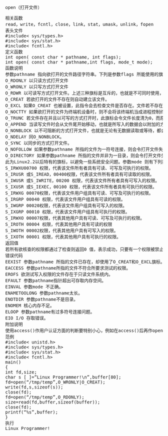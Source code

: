open（打开文件）
<pre>相关函数
read，write，fcntl，close，link，stat，umask，unlink，fopen
表头文件
#include< sys/types.h>
#include< sys/stat.h>
#include< fcntl.h>
定义函数
int open( const char * pathname, int flags);
int open( const char * pathname,int flags, mode_t mode);
函数说明
参数pathname 指向欲打开的文件路径字符串。下列是参数flags 所能使用的旗标:
O_RDONLY 以只读方式打开文件
O_WRONLY 以只写方式打开文件
O_RDWR 以可读写方式打开文件。上述三种旗标是互斥的，也就是不可同时使用，但可与下列的旗标利用OR(|)运算符组合。
O_CREAT 若欲打开的文件不存在则自动建立该文件。
O_EXCL 如果O_CREAT 也被设置，此指令会去检查文件是否存在。文件若不存在则建立该文件，否则将导致打开文件错误。此外，若O_CREAT与O_EXCL同时设置，并且欲打开的文件为符号连接，则会打开文件失败。
O_NOCTTY 如果欲打开的文件为终端机设备时，则不会将该终端机当成进程控制终端机。
O_TRUNC 若文件存在并且以可写的方式打开时，此旗标会令文件长度清为0，而原来存于该文件的资料也会消失。
O_APPEND 当读写文件时会从文件尾开始移动，也就是所写入的数据会以附加的方式加入到文件后面。
O_NONBLOCK 以不可阻断的方式打开文件，也就是无论有无数据读取或等待，都会立即返回进程之中。
O_NDELAY 同O_NONBLOCK。
O_SYNC 以同步的方式打开文件。
O_NOFOLLOW 如果参数pathname 所指的文件为一符号连接，则会令打开文件失败。
O_DIRECTORY 如果参数pathname 所指的文件并非为一目录，则会令打开文件失败。
此为Linux2.2以后特有的旗标，以避免一些系统安全问题。参数mode 则有下列数种组合，只有在建立新文件时才会生效，此外真正建文件时的权限会受到umask值所影响，因此该文件权限应该为（mode-umaks）。
S_IRWXU00700 权限，代表该文件所有者具有可读、可写及可执行的权限。
S_IRUSR 或S_IREAD，00400权限，代表该文件所有者具有可读取的权限。
S_IWUSR 或S_IWRITE，00200 权限，代表该文件所有者具有可写入的权限。
S_IXUSR 或S_IEXEC，00100 权限，代表该文件所有者具有可执行的权限。
S_IRWXG 00070权限，代表该文件用户组具有可读、可写及可执行的权限。
S_IRGRP 00040 权限，代表该文件用户组具有可读的权限。
S_IWGRP 00020权限，代表该文件用户组具有可写入的权限。
S_IXGRP 00010 权限，代表该文件用户组具有可执行的权限。
S_IRWXO 00007权限，代表其他用户具有可读、可写及可执行的权限。
S_IROTH 00004 权限，代表其他用户具有可读的权限
S_IWOTH 00002权限，代表其他用户具有可写入的权限。
S_IXOTH 00001 权限，代表其他用户具有可执行的权限。
返回值
若所有欲核查的权限都通过了检查则返回0 值，表示成功，只要有一个权限被禁止则返回-1。
错误代码
EEXIST 参数pathname 所指的文件已存在，却使用了O_CREAT和O_EXCL旗标。
EACCESS 参数pathname所指的文件不符合所要求测试的权限。
EROFS 欲测试写入权限的文件存在于只读文件系统内。
EFAULT 参数pathname指针超出可存取内存空间。
EINVAL 参数mode 不正确。
ENAMETOOLONG 参数pathname太长。
ENOTDIR 参数pathname不是目录。
ENOMEM 核心内存不足。
ELOOP 参数pathname有过多符号连接问题。
EIO I/O 存取错误。
附加说明
使用access()作用户认证方面的判断要特别小心，例如在access()后再作open()空文件可能会造成系统安全上的问题。
范例
#include< unistd.h>
#include< sys/types.h>
#include< sys/stat.h>
#include< fcntl.h>
main()
{
int fd,size;
char s [ ]=”Linux Programmer!\n”,buffer[80];
fd=open(“/tmp/temp”,O_WRONLY|O_CREAT);
write(fd,s,sizeof(s));
close(fd);
fd=open(“/tmp/temp”,O_RDONLY);
size=read(fd,buffer,sizeof(buffer));
close(fd);
printf(“%s”,buffer);
}
执行
Linux Programmer!</pre>